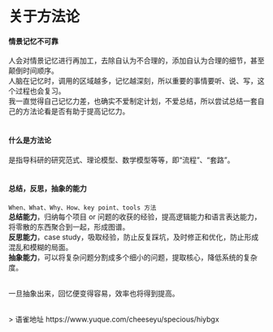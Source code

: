 # 关于方法论
#### 情景记忆不可靠

人会对情景记忆进行再加工，去除自认为不合理的，添加自认为合理的细节，甚至颠倒时间顺序。  
人脑在记忆时，调用的区域越多，记忆越深刻，所以重要的事情要听、说、写，这个过程也会复习。  
我一直觉得自己记忆力差，也确实不爱制定计划，不爱总结，所以尝试总结一套自己的方法论看是否有助于提高记忆力。  
​

#### 什么是方法论

是指导科研的研究范式、理论模型、数学模型等等，即“流程”、“套路”。  
​

#### 总结，反思，抽象的能力

`When、What、Why、How、key point、tools 方法`  
**总结能力**，归纳每个项目 or 问题的收获的经验，提高逻辑能力和语言表达能力，将零散的东西聚合到一起，形成图谱。  
**反思能力**，case study，吸取经验，防止反复踩坑，及时修正和优化，防止形成混乱和模糊的局面。  
**抽象能力**，可以将复杂问题分割成多个细小的问题，提取核心，降低系统的复杂度。  
​

一旦抽象出来，回忆便变得容易，效率也将得到提高。
  
<br />  
> 语雀地址 https://www.yuque.com/cheeseyu/specious/hiybgx